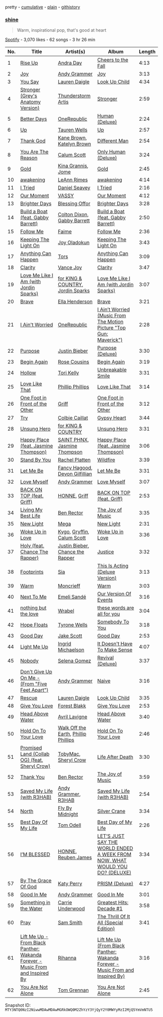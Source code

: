 pretty - [cumulative](/playlists/cumulative/37i9dQZF1DWYzhk8ayyoEy.md) - [plain](/playlists/plain/37i9dQZF1DWYzhk8ayyoEy) - [githistory](https://github.githistory.xyz/mackorone/spotify-playlist-archive/blob/main/playlists/plain/37i9dQZF1DWYzhk8ayyoEy)

### [shine](https://open.spotify.com/playlist/37i9dQZF1DWYzhk8ayyoEy)

> Warm, inspirational pop, that's good at heart

[Spotify](https://open.spotify.com/user/spotify) - 3,070 likes - 62 songs - 3 hr 26 min

| No. | Title | Artist(s) | Album | Length |
|---|---|---|---|---|
| 1 | [Rise Up](https://open.spotify.com/track/0tV8pOpiNsKqUys0ilUcXz) | [Andra Day](https://open.spotify.com/artist/1c4rxrxy8eDLvMVL1DTiBe) | [Cheers to the Fall](https://open.spotify.com/album/6Blubl1glavmervPJa3QVs) | 4:13 |
| 2 | [Joy](https://open.spotify.com/track/4Hn4zAkBUaNnT8m9p7cYaf) | [Andy Grammer](https://open.spotify.com/artist/2oX42qP5ineK3hrhBECLmj) | [Joy](https://open.spotify.com/album/0Pq6IzsPjGObrhLlaqn9eM) | 3:13 |
| 3 | [You Say](https://open.spotify.com/track/6Up545NUflOiXo8cEraH49) | [Lauren Daigle](https://open.spotify.com/artist/40LHVA5BTQp9RxHOQ9JPYj) | [Look Up Child](https://open.spotify.com/album/6pmoTLfsPpn0wisT3YFJSN) | 4:34 |
| 4 | [Stronger \(Grey's Anatomy Version\)](https://open.spotify.com/track/2h444Cn1pbZjKPD4jbjY3E) | [Thunderstorm Artis](https://open.spotify.com/artist/46G3SVc0bvgrmNOOTM5KV5) | [Stronger](https://open.spotify.com/album/4KrEjdnGDVtiRyZ4poxNTk) | 2:59 |
| 5 | [Better Days](https://open.spotify.com/track/2SLxgJ2YFohfd8KwuJZTUE) | [OneRepublic](https://open.spotify.com/artist/5Pwc4xIPtQLFEnJriah9YJ) | [Human \(Deluxe\)](https://open.spotify.com/album/0SrskI3mHcu5MzKeZNv2f6) | 2:24 |
| 6 | [Up](https://open.spotify.com/track/53Qec9qsCfbzcXUCiEkfq4) | [Tauren Wells](https://open.spotify.com/artist/3SKza3YPBri1k43LB1Tqy4) | [Up](https://open.spotify.com/album/0xwpeyyjply5M7AHR2ksx3) | 2:57 |
| 7 | [Thank God](https://open.spotify.com/track/1brnLTvarI9D1hLP6z2Ar8) | [Kane Brown](https://open.spotify.com/artist/3oSJ7TBVCWMDMiYjXNiCKE), [Katelyn Brown](https://open.spotify.com/artist/2GB8NPGTvSHk3KwmxtVvaB) | [Different Man](https://open.spotify.com/album/7dfTBn7wtgKEchVmyipBl1) | 2:54 |
| 8 | [You Are The Reason](https://open.spotify.com/track/69vToJ9BMbbLlFZo7k7A7B) | [Calum Scott](https://open.spotify.com/artist/6ydoSd3N2mwgwBHtF6K7eX) | [Only Human \(Deluxe\)](https://open.spotify.com/album/6Vip5A5NmEazvKuxj6GLYf) | 3:24 |
| 9 | [Gold](https://open.spotify.com/track/3FtOav13HRZKhnEFIeYl8q) | [Kina Grannis](https://open.spotify.com/artist/7h4j9YTJJuAHzLCc3KCvYu), [Jome](https://open.spotify.com/artist/4rUMcxwZhidyj6FTbMSXse) | [Gold](https://open.spotify.com/album/5r5nju63zf21QC2ApeWNt2) | 2:45 |
| 10 | [awakening](https://open.spotify.com/track/2acGjBavIqga2mgzoEdhBi) | [LeAnn Rimes](https://open.spotify.com/artist/2d3VHzlOEwXvmBdS4pzOPL) | [awakening](https://open.spotify.com/album/60DamUC9xhmbNm7P0qa0Dz) | 4:14 |
| 11 | [I Tried](https://open.spotify.com/track/4Dhic5lCf3U1nefagM5zwy) | [Daniel Seavey](https://open.spotify.com/artist/21z8to3YxZXgKYJpBB54P2) | [I Tried](https://open.spotify.com/album/6DVwmuhAq0HAq0k4hntOZH) | 2:16 |
| 12 | [Our Moment](https://open.spotify.com/track/01cmDm4asTTxN4M82JovaU) | [VASSY](https://open.spotify.com/artist/7HqEmV7FeCi16bQyHMpIrF) | [Our Moment](https://open.spotify.com/album/5uUBaBc5fc0dsaH7XpMLtZ) | 4:12 |
| 13 | [Brighter Days](https://open.spotify.com/track/34XwFfq1XGOF0HHyVQl1nx) | [Blessing Offor](https://open.spotify.com/artist/55qfDfgj4Qi3JGe6KpqGtC) | [Brighter Days](https://open.spotify.com/album/6KSuDvpfQOEt7aD55Krul6) | 3:28 |
| 14 | [Build a Boat \(feat\. Gabby Barrett\)](https://open.spotify.com/track/3x7aKJjH0KB2etVEzlQf4v) | [Colton Dixon](https://open.spotify.com/artist/52oVYHQ99ORZzeig2YGo4R), [Gabby Barrett](https://open.spotify.com/artist/6Iz3eq2aQGFf7TbGT2iahL) | [Build a Boat \(feat\. Gabby Barrett\)](https://open.spotify.com/album/4SZMNcGVATjnAUfOXT9pTf) | 2:50 |
| 15 | [Follow Me](https://open.spotify.com/track/39BRQDkqjcezvjud5PqYgQ) | [Faime](https://open.spotify.com/artist/6bNCZ9mUA7Qpg8Vu6WGox4) | [Follow Me](https://open.spotify.com/album/4NvCP1MvPsO8FFYmD7pQiV) | 2:36 |
| 16 | [Keeping The Light On](https://open.spotify.com/track/1Uacdg0eFpE2bpjS90feZQ) | [Joy Oladokun](https://open.spotify.com/artist/7rrTqtOUOwva4sgTx9C9F9) | [Keeping The Light On](https://open.spotify.com/album/6frFUCnLfPHN5cuGuONc04) | 3:43 |
| 17 | [Anything Can Happen](https://open.spotify.com/track/7jsXTvKtjaf6emYflX5bN0) | [Tors](https://open.spotify.com/artist/41dCbpok7A4uyNqbo3VVZ0) | [Anything Can Happen](https://open.spotify.com/album/3i5MndC3mSHJNk5tIUuwWY) | 3:09 |
| 18 | [Clarity](https://open.spotify.com/track/5c6lM2zjAF6MFoD8C1hiBr) | [Vance Joy](https://open.spotify.com/artist/10exVja0key0uqUkk6LJRT) | [Clarity](https://open.spotify.com/album/4V3BerycmgxqE3sr3RaDYE) | 3:47 |
| 19 | [Love Me Like I Am \(with Jordin Sparks\)](https://open.spotify.com/track/0Nxb56H6D3z2ZO9BniUcNj) | [for KING & COUNTRY](https://open.spotify.com/artist/3sDbKMebVH2VYcRSl7u1VC), [Jordin Sparks](https://open.spotify.com/artist/2AQjGvtT0pFYfxR3neFcvz) | [Love Me Like I Am \(with Jordin Sparks\)](https://open.spotify.com/album/7DK45xEeVMI7ul8rnNDddF) | 3:07 |
| 20 | [Brave](https://open.spotify.com/track/5SfQhaZTGL7IewCIvMifFJ) | [Ella Henderson](https://open.spotify.com/artist/7nDsS0l5ZAzMedVRKPP8F1) | [Brave](https://open.spotify.com/album/0mPhbDbLpPeCnjm35rSkql) | 3:21 |
| 21 | [I Ain't Worried](https://open.spotify.com/track/4h9wh7iOZ0GGn8QVp4RAOB) | [OneRepublic](https://open.spotify.com/artist/5Pwc4xIPtQLFEnJriah9YJ) | [I Ain’t Worried \(Music From The Motion Picture "Top Gun: Maverick"\)](https://open.spotify.com/album/04PEOM6kIEeq9lRp1asNP2) | 2:28 |
| 22 | [Purpose](https://open.spotify.com/track/2IjyFRCRn8x1bEquOM3vxg) | [Justin Bieber](https://open.spotify.com/artist/1uNFoZAHBGtllmzznpCI3s) | [Purpose \(Deluxe\)](https://open.spotify.com/album/6Fr2rQkZ383FcMqFyT7yPr) | 3:30 |
| 23 | [Begin Again](https://open.spotify.com/track/02TKEQYD6jLEB0cYpBflFE) | [Rose Cousins](https://open.spotify.com/artist/3DIk8KcmVKTr4uGw3AuCtJ) | [Begin Again](https://open.spotify.com/album/5XSgaLPBoAAno2FwKhaIHl) | 3:19 |
| 24 | [Hollow](https://open.spotify.com/track/6QeJEhEoMNqsn2yhCvG3jc) | [Tori Kelly](https://open.spotify.com/artist/1vSN1fsvrzpbttOYGsliDr) | [Unbreakable Smile](https://open.spotify.com/album/2mH2TVd6euTmrn9Pcw9XHS) | 3:31 |
| 25 | [Love Like That](https://open.spotify.com/track/5FkMAjNnp34RGJJj9TTY2A) | [Phillip Phillips](https://open.spotify.com/artist/6p5JxpTc7USNnBnLzctyd4) | [Love Like That](https://open.spotify.com/album/3A6pwCsqEs8t3pe60T8nfi) | 3:14 |
| 26 | [One Foot in Front of the Other](https://open.spotify.com/track/032DRv0baStN644jRO2lMV) | [Griff](https://open.spotify.com/artist/5RJFJWYgtgWktosLrUDzff) | [One Foot in Front of the Other](https://open.spotify.com/album/3MsmfBSepcDujGmqtlDHFw) | 3:12 |
| 27 | [Try](https://open.spotify.com/track/6buXDkw3Gv4fQC1OZKUhnR) | [Colbie Caillat](https://open.spotify.com/artist/6aZyMrc4doVtZyKNilOmwu) | [Gypsy Heart](https://open.spotify.com/album/5nB5tR7ntrEpHbpCS7iHN9) | 3:44 |
| 28 | [Unsung Hero](https://open.spotify.com/track/6wKCMaczSlS2V3Vv7mSgNA) | [for KING & COUNTRY](https://open.spotify.com/artist/3sDbKMebVH2VYcRSl7u1VC) | [Unsung Hero](https://open.spotify.com/album/0aX8EfgrGeSWvYN4XN2SOv) | 3:31 |
| 29 | [Happy Place \(feat\. Jasmine Thompson\)](https://open.spotify.com/track/2DuDGvtZmUZZINTOvhm3CR) | [SAINT PHNX](https://open.spotify.com/artist/1Tdg7NIdyWx9icE2GNZzxk), [Jasmine Thompson](https://open.spotify.com/artist/2TL8gYTNgD6nXkyuUdDrMg) | [Happy Place \(feat\. Jasmine Thompson\)](https://open.spotify.com/album/38xoqyWybDC5qjbsshhRkd) | 3:06 |
| 30 | [Stand By You](https://open.spotify.com/track/3kSXn1osC89W8JcPLozTzs) | [Rachel Platten](https://open.spotify.com/artist/3QLIkT4rD2FMusaqmkepbq) | [Wildfire](https://open.spotify.com/album/0mFDIOqypzHp6Xd0el1hoT) | 3:39 |
| 31 | [Let Me Be](https://open.spotify.com/track/1hGDrKv13rCRaKXjsaHPx2) | [Fancy Hagood](https://open.spotify.com/artist/1klmpKnfBdJkVqr94BnuOF), [Devon Gilfillian](https://open.spotify.com/artist/5cbak2U6nZWXDYiG72E3lH) | [Let Me Be](https://open.spotify.com/album/7HgOBdIBEgUIM0FfoVAQTu) | 3:31 |
| 32 | [Love Myself](https://open.spotify.com/track/4o4MwnE4OK3JNG4lCYFnwm) | [Andy Grammer](https://open.spotify.com/artist/2oX42qP5ineK3hrhBECLmj) | [Love Myself](https://open.spotify.com/album/3dWKxlG74AkudyddirBxuF) | 3:07 |
| 33 | [BACK ON TOP \(feat\. Griff\)](https://open.spotify.com/track/4WwfMajCmOe3ApD9eF5B15) | [HONNE](https://open.spotify.com/artist/0Vw76uk7P8yVtTClWyOhac), [Griff](https://open.spotify.com/artist/5RJFJWYgtgWktosLrUDzff) | [BACK ON TOP \(feat\. Griff\)](https://open.spotify.com/album/5bAoNisJV6KVdJ3puwJ54B) | 2:53 |
| 34 | [Living My Best Life](https://open.spotify.com/track/0R7EWhquaAICmyE5MZqt3q) | [Ben Rector](https://open.spotify.com/artist/4AapPt7H6bGH4i7chTulpI) | [The Joy of Music](https://open.spotify.com/album/1l4VD485oDSJM23eWJEWJN) | 3:35 |
| 35 | [New Light](https://open.spotify.com/track/6GQTJDcxw4c4qHkk4CUDt8) | [Mega](https://open.spotify.com/artist/45xGatk4AWq9yzqOfolEWg) | [New Light](https://open.spotify.com/album/7fUsf40ugmlvEjNj6uGrFq) | 2:31 |
| 36 | [Woke Up in Love](https://open.spotify.com/track/21H0pUV2uPIPcFnFhgTBjo) | [Kygo](https://open.spotify.com/artist/23fqKkggKUBHNkbKtXEls4), [Gryffin](https://open.spotify.com/artist/2ZRQcIgzPCVaT9XKhXZIzh), [Calum Scott](https://open.spotify.com/artist/6ydoSd3N2mwgwBHtF6K7eX) | [Woke Up in Love](https://open.spotify.com/album/06q3cqjSYhkePDu6RW6Uoy) | 3:36 |
| 37 | [Holy \(feat\. Chance The Rapper\)](https://open.spotify.com/track/6Xgq7MvZiet0hVi3KaDSgJ) | [Justin Bieber](https://open.spotify.com/artist/1uNFoZAHBGtllmzznpCI3s), [Chance the Rapper](https://open.spotify.com/artist/1anyVhU62p31KFi8MEzkbf) | [Justice](https://open.spotify.com/album/5dGWwsZ9iB2Xc3UKR0gif2) | 3:32 |
| 38 | [Footprints](https://open.spotify.com/track/7LNAzNyUgpZklrVCVwg70i) | [Sia](https://open.spotify.com/artist/5WUlDfRSoLAfcVSX1WnrxN) | [This Is Acting \(Deluxe Version\)](https://open.spotify.com/album/2eV6DIPDnGl1idcjww6xyX) | 3:13 |
| 39 | [Warm](https://open.spotify.com/track/2DCTvd3tTAfyg0a1to4STY) | [Moncrieff](https://open.spotify.com/artist/7axEazQlDDxu7KBQyFTfoC) | [Warm](https://open.spotify.com/album/0j1wU0GZ4LbqqXxiYQN2Jn) | 3:03 |
| 40 | [Next To Me](https://open.spotify.com/track/1Xsxp1SEOxuMzjrFZhtw8u) | [Emeli Sandé](https://open.spotify.com/artist/7sfgqEdoeBTjd8lQsPT3Cy) | [Our Version Of Events](https://open.spotify.com/album/3bPrapL1DmFkznWnTb7xNz) | 3:16 |
| 41 | [nothing but the love](https://open.spotify.com/track/6nUwq6jL9AiwzsRDxI0AkN) | [Wrabel](https://open.spotify.com/artist/7r2uG6BlFXKcwmh9ItqlII) | [these words are all for you](https://open.spotify.com/album/2N9lFXoevPmnTNr8KhK5PS) | 3:04 |
| 42 | [Hope Floats](https://open.spotify.com/track/6se0p6REzFIqJ333SCIlux) | [Tyrone Wells](https://open.spotify.com/artist/5zeCSgiRyezbfLiGOpKAsR) | [Somebody To You](https://open.spotify.com/album/5okrovZbV2oi6t8AIZQRbk) | 3:18 |
| 43 | [Good Day](https://open.spotify.com/track/0FEXQUgIG0X2rhdT3nuQ3M) | [Jake Scott](https://open.spotify.com/artist/0DxPHf2flBAcV2SnZPg3SV) | [Good Day](https://open.spotify.com/album/1HSgWrfiiWkMNUr8abCu1c) | 2:53 |
| 44 | [Light Me Up](https://open.spotify.com/track/0Zf1BPkkFAWGtVHeBwHHz4) | [Ingrid Michaelson](https://open.spotify.com/artist/2vm8GdHyrJh2O2MfbQFYG0) | [It Doesn't Have To Make Sense](https://open.spotify.com/album/7CboNMoh7xPzZnL1rprGLV) | 4:07 |
| 45 | [Nobody](https://open.spotify.com/track/1JvGjHoDwbekZ9lNVzH0GH) | [Selena Gomez](https://open.spotify.com/artist/0C8ZW7ezQVs4URX5aX7Kqx) | [Revival \(Deluxe\)](https://open.spotify.com/album/7lDBDk8OQarV5dBMu3qrdz) | 3:37 |
| 46 | [Don't Give Up On Me \- \(From "Five Feet Apart"\)](https://open.spotify.com/track/5A3fPy30SN2wuzrahpcxvV) | [Andy Grammer](https://open.spotify.com/artist/2oX42qP5ineK3hrhBECLmj) | [Naive](https://open.spotify.com/album/20mlgqmD6YJwkNuAfLRcDC) | 3:16 |
| 47 | [Rescue](https://open.spotify.com/track/7r9kOxiNDnkAg5QKqtyjVk) | [Lauren Daigle](https://open.spotify.com/artist/40LHVA5BTQp9RxHOQ9JPYj) | [Look Up Child](https://open.spotify.com/album/6pmoTLfsPpn0wisT3YFJSN) | 3:35 |
| 48 | [Give You Love](https://open.spotify.com/track/0H4yyuVRMIXT9hkDZMc6D6) | [Forest Blakk](https://open.spotify.com/artist/7q7IUe2AqtifSZ2q52kHFc) | [Give You Love](https://open.spotify.com/album/307eCZ5BF0wjOmE29qDiUj) | 2:53 |
| 49 | [Head Above Water](https://open.spotify.com/track/7gY3cyGcB2wnk2xDXiA0pe) | [Avril Lavigne](https://open.spotify.com/artist/0p4nmQO2msCgU4IF37Wi3j) | [Head Above Water](https://open.spotify.com/album/3FrkD0TTaXBuW19vuEhDGz) | 3:40 |
| 50 | [Hold On To Your Love](https://open.spotify.com/track/2oxVItPArYYf155nTFCcaa) | [Walk Off the Earth](https://open.spotify.com/artist/6jEiUoyyJNPHzSR0Nib6HX), [Phillip Phillips](https://open.spotify.com/artist/6p5JxpTc7USNnBnLzctyd4) | [Hold On To Your Love](https://open.spotify.com/album/62pkGnBoTgvodYHbqg8h0l) | 2:46 |
| 51 | [Promised Land \(Collab OG\) \(feat\. Sheryl Crow\)](https://open.spotify.com/track/5OGnvOXpZk65xdmmt1AddZ) | [TobyMac](https://open.spotify.com/artist/5VX8hxrcfJWwaTLiqGUHG3), [Sheryl Crow](https://open.spotify.com/artist/4TKTii6gnOnUXQHyuo9JaD) | [Life After Death](https://open.spotify.com/album/1WImPglJycAdHQ79c8yRH8) | 3:30 |
| 52 | [Thank You](https://open.spotify.com/track/6r4jouSQy2Hl77pwMwChcM) | [Ben Rector](https://open.spotify.com/artist/4AapPt7H6bGH4i7chTulpI) | [The Joy of Music](https://open.spotify.com/album/1l4VD485oDSJM23eWJEWJN) | 3:59 |
| 53 | [Saved My Life \(with R3HAB\)](https://open.spotify.com/track/6ATM1zRLGYYP72J9xwnL1L) | [Andy Grammer](https://open.spotify.com/artist/2oX42qP5ineK3hrhBECLmj), [R3HAB](https://open.spotify.com/artist/6cEuCEZu7PAE9ZSzLLc2oQ) | [Saved My Life \(with R3HAB\)](https://open.spotify.com/album/6deJd6SdTPGoCFwyzJk4L7) | 2:54 |
| 54 | [North](https://open.spotify.com/track/0pjBEOWMJTwzzjBrTAlbDd) | [Fly By Midnight](https://open.spotify.com/artist/4rQTEdG6hDVOlDUFKs9EjZ) | [Silver Crane](https://open.spotify.com/album/1ufCvsEshySWoAvaWRVMbl) | 3:34 |
| 55 | [Best Day Of My Life](https://open.spotify.com/track/1MtqOE9Uy6SZjPnBi1X7pQ) | [Tom Odell](https://open.spotify.com/artist/2txHhyCwHjUEpJjWrEyqyX) | [Best Day of My Life](https://open.spotify.com/album/1uwRGASmRNUTbd4KD3A6bw) | 2:26 |
| 56 | [I’M BLESSED](https://open.spotify.com/track/7fL5eO3jKctiQvxq5140rG) | [HONNE](https://open.spotify.com/artist/0Vw76uk7P8yVtTClWyOhac), [Reuben James](https://open.spotify.com/artist/5tA28joO5iZ0eCnvyctqRH) | [LET’S JUST SAY THE WORLD ENDED A WEEK FROM NOW, WHAT WOULD YOU DO? \(DELUXE\)](https://open.spotify.com/album/5FdeNQ9zrBMvHz50WqnXpq) | 3:34 |
| 57 | [By The Grace Of God](https://open.spotify.com/track/2IRK3qdY6BzbKxKr8eBk8o) | [Katy Perry](https://open.spotify.com/artist/6jJ0s89eD6GaHleKKya26X) | [PRISM \(Deluxe\)](https://open.spotify.com/album/5MQBzs5YlZlE28mD9yUItn) | 4:27 |
| 58 | [Good In Me](https://open.spotify.com/track/0p4K6vPDV2bnwCK1hihpt7) | [Andy Grammer](https://open.spotify.com/artist/2oX42qP5ineK3hrhBECLmj) | [Good In Me](https://open.spotify.com/album/7yQrM7GtpRyxvJyXcE351Z) | 3:01 |
| 59 | [Something in the Water](https://open.spotify.com/track/10RQKVSr4rS0coExTmi4dF) | [Carrie Underwood](https://open.spotify.com/artist/4xFUf1FHVy696Q1JQZMTRj) | [Greatest Hits: Decade \#1](https://open.spotify.com/album/3TqvvuCMcTpSjFvAToQT8A) | 3:58 |
| 60 | [Pray](https://open.spotify.com/track/59ljpSFcgtfWJKS3vqG27R) | [Sam Smith](https://open.spotify.com/artist/2wY79sveU1sp5g7SokKOiI) | [The Thrill Of It All \(Special Edition\)](https://open.spotify.com/album/3XftSbguntyRTBQaGItmfK) | 3:41 |
| 61 | [Lift Me Up \- From Black Panther: Wakanda Forever \- Music From and Inspired By](https://open.spotify.com/track/35ovElsgyAtQwYPYnZJECg) | [Rihanna](https://open.spotify.com/artist/5pKCCKE2ajJHZ9KAiaK11H) | [Lift Me Up \(From Black Panther: Wakanda Forever \- Music From and Inspired By\)](https://open.spotify.com/album/3Zzv75PyROH6AMeXN1Yr1h) | 3:16 |
| 62 | [You Are Not Alone](https://open.spotify.com/track/1p5XERqVW5EnTRoR3I5mBQ) | [Tom Grennan](https://open.spotify.com/artist/5SHxzwjek1Pipl1Yk11UHv) | [You Are Not Alone](https://open.spotify.com/album/68exeZ4qrJuj2Axr5uiKfx) | 2:45 |

Snapshot ID: `MTY3NTQ0NzI2NiwwMDAwMDAwMGRkOWQ0M2ZhYzY3YjQyY2Y0MWYyMzI2MjQ5YmVmNTU5`
